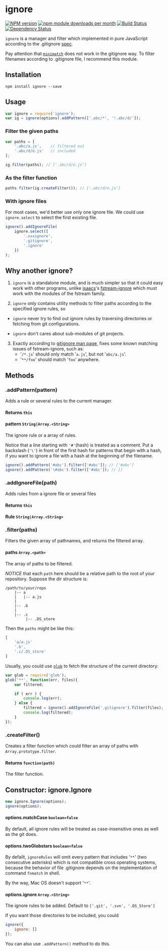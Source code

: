 # ignore

[![NPM version](https://badge.fury.io/js/ignore.png)](http://badge.fury.io/js/ignore)
[![npm module downloads per month](http://img.shields.io/npm/dm/ignore.svg)](https://www.npmjs.org/package/ignore)
[![Build Status](https://travis-ci.org/kaelzhang/node-ignore.png?branch=master)](https://travis-ci.org/kaelzhang/node-ignore)
[![Dependency Status](https://gemnasium.com/kaelzhang/node-ignore.png)](https://gemnasium.com/kaelzhang/node-ignore)

`ignore` is a manager and filter which implemented in pure JavaScript according to the .gitignore [spec](http://git-scm.com/docs/gitignore).

Pay attention that [`minimatch`](https://www.npmjs.org/package/minimatch) does not work in the gitignore way. To filter filenames according to .gitignore file, I recommend this module.

## Installation

	npm install ignore --save
	
## Usage

```js
var ignore = require('ignore');
var ig = ignore(options).addPattern(['.abc/*', '!.abc/d/']);
```

### Filter the given paths

```js
var paths = [
    '.abc/a.js',    // filtered out
    '.abc/d/e.js'   // included
];

ig.filter(paths); // ['.abc/d/e.js']
```

### As the filter function

```js
paths.filter(ig.createFilter()); // ['.abc/d/e.js']
```

### With ignore files

For most cases, we'd better use only one ignore file. We could use `ignore.select` to select the first existing file.

```js
ignore().addIgnoreFile(
	ignore.select([
		'.xxxignore',
		'.gitignore',
		'.ignore'
	])
);
```

## Why another ignore?

1. `ignore` is a standalone module, and is much simpler so that it could easy work with other programs, unlike [isaacs](https://npmjs.org/~isaacs)'s [fstream-ignore](https://npmjs.org/package/fstream-ignore) which must work with the modules of the fstream family.

2. `ignore` only contains utility methods to filter paths according to the specified ignore rules, so

- `ignore` never try to find out ignore rules by traversing directories or fetching from git configurations.

- `ignore` don't cares about sub-modules of git projects.

3. Exactly according to [gitignore man page](http://git-scm.com/docs/gitignore), fixes some known matching issues of fstream-ignore, such as:
	- '`/*.js`' should only match '`a.js`', but not '`abc/a.js`'.
	- '`**/foo`' should match '`foo`' anywhere.



## Methods

### .addPattern(pattern)

Adds a rule or several rules to the current manager.

#### Returns `this`

#### pattern `String|Array.<String>`

The ignore rule or a array of rules.

Notice that a line starting with `'#'`(hash) is treated as a comment. Put a backslash (`'\'`) in front of the first hash for patterns that begin with a hash, if you want to ignore a file with a hash at the beginning of the filename.

```js
ignore().addPattern('#abc').filter(['#abc']); // ['#abc']
ignore().addPattern('\#abc').filter(['#abc']); // []
```


### .addIgnoreFile(path)

Adds rules from a ignore file or several files 

#### Returns `this`

#### Rule `String|Array.<String>`


### .filter(paths)

Filters the given array of pathnames, and returns the filtered array.

#### paths `Array.<path>`

The array of paths to be filtered.

*NOTICE* that each `path` here should be a relative path to the root of your repository. Suppose the dir structure is:

```
/path/to/your/repo
    |-- a
    |   |-- a.js
    |
    |-- .b
    |
    |-- .c
         |-- .DS_store 
```

Then the `paths` might be like this:

```js
[
    'a/a.js'
    '.b',
    '.c/.DS_store'
]
```

Usually, you could use [`glob`](http://npmjs.org/package/glob) to fetch the structure of the current directory:

```js
var glob = require('glob');
glob('**', function(err, files){
    var filtered;

    if ( err ) {
        console.log(err);
    } else {
        filtered = ignore().addIgnoreFile('.gitignore').filter(files);
        console.log(filtered);
    }
});
```

### .createFilter()

Creates a filter function which could filter an array of paths with `Array.prototype.filter`.

#### Returns `function(path)`

The filter function.


## Constructor: ignore.Ignore

```js
new ignore.Ignore(options);
ignore(options);
```

#### options.matchCase `boolean=false`

By default, all ignore rules will be treated as case-insensitive ones as well as the git does. 

#### options.twoGlobstars `boolean=false`

By defailt, `ignoreRules` will omit every pattern that includes '`**`' (two consecutive asterisks) which is not compatible cross operating systems, because the behavior of file .gitignore depends on the implementation of command `fnmatch` in shell.

By the way, Mac OS doesn't support '`**`'.

#### options.ignore `Array.<String>`

The ignore rules to be added. Default to `['.git', '.svn', '.DS_Store']`

If you want those directories to be included, you could

```js
ignore({
	ignore: []
});
```

You can also use `.addPattern()` method to do this.

